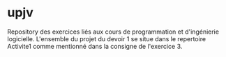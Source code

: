 # upjv
Repository des exercices liés aux cours de programmation et d'ingénierie logicielle.
L'ensemble du projet du devoir 1 se situe dans le repertoire Activite1 comme mentionné dans la consigne de l'exercice 3.
